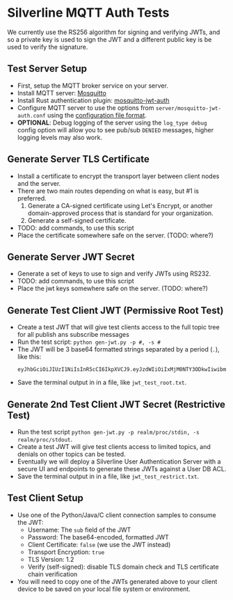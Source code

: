 # Silverline MQTT Auth Tests

We currently use the RS256 algorithm for signing and verifying JWTs, and so a private key is used to sign the JWT and a different public key is be used to verify the signature.

## Test Server Setup

- First, setup the MQTT broker service on your server.
- Install MQTT server: [Mosquitto](https://mosquitto.org)
- Install Rust authentication plugin: [mosquitto-jwt-auth](https://github.com/wiomoc/mosquitto-jwt-auth)
- Configure MQTT server to use the options from `server/mosquitto-jwt-auth.conf` using the [configuration file format](https://mosquitto.org/man/mosquitto-conf-5.html).
- **OPTIONAL**: Debug logging of the server using the `log_type debug` config option will allow you to see pub/sub `DENIED` messages, higher logging levels may also work.

## Generate Server TLS Certificate

- Install a certificate to encrypt the transport layer between client nodes and the server.
- There are two main routes depending on what is easy, but #1 is preferred.
  1. Generate a CA-signed certificate using Let's Encrypt, or another domain-approved process that is standard for your organization.
  1. Generate a self-signed certificate.
- TODO: add commands, to use this script
- Place the certificate somewhere safe on the server. (TODO: where?)

## Generate Server JWT Secret

- Generate a set of keys to use to sign and verify JWTs using RS232.
- TODO: add commands, to use this script
- Place the jwt keys somewhere safe on the server. (TODO: where?)

## Generate Test Client JWT (Permissive Root Test)

- Create a test JWT that will give test clients access to the full topic tree for all publish ans subscribe messages
- Run the test script: `python gen-jwt.py -p #, -s #`
- The JWT will be 3 base64 formatted strings separated by a period (`.`), like this:
    ```
    eyJhbGciOiJIUzI1NiIsInR5cCI6IkpXVCJ9.eyJzdWIiOiIxMjM0NTY3ODkwIiwibmFtZSI6IkpvaG4gRG9lIiwiaWF0IjoxNTE2MjM5MDIyfQ.SflKxwRJSMeKKF2QT4fwpMeJf36POk6yJV_adQssw5c
    ```
- Save the terminal output in in a file, like `jwt_test_root.txt`.

## Generate 2nd Test Client JWT Secret (Restrictive Test)

- Run the test script `python gen-jwt.py -p realm/proc/stdin, -s realm/proc/stdout`.
- Create a test JWT will give test clients access to limited topics, and denials on other topics can be tested.
- Eventually we will deploy a Silverline User Authentication Server with a secure UI and endpoints to generate these JWTs against a User DB ACL.
- Save the terminal output in in a file, like `jwt_test_restrict.txt`.

## Test Client Setup

- Use one of the Python/Java/C client connection samples to consume the JWT:
  - Username: The `sub` field of the JWT
  - Password: The base64-encoded, formatted JWT
  - Client Certificate: `false` (we use the JWT instead)
  - Transport Encryption: `true`
  - TLS Version: 1.2
  - Verify (self-signed): disable TLS domain check and TLS certificate chain verification
- You will need to copy one of the JWTs generated above to your client device to be saved on your local file system or environment.
